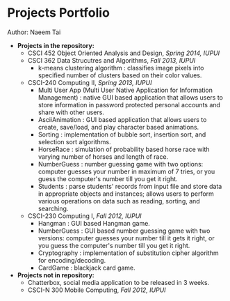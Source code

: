 Projects Portfolio
========

Author: Naeem Tai

* **Projects in the repository:**
  - CSCI 452 Object Oriented Analysis and Design, *Spring 2014, IUPUI*
  - CSCI 362 Data Strucutres and Algorithms, *Fall 2013, IUPUI*
    - k-means clustering algorithm : classifies image pixels into specified number of clusters based on their color values.
  - CSCI-240 Computing II, *Spring 2013, IUPUI*
    - Multi User App (Multi User Native Application for Information Management) : native GUI based application that allows users to store information in password protected personal accounts and share with other users.
	- AsciiAnimation : GUI based application that allows users to create, save/load, and play character based animations.
	- Sorting : implementation of bubble sort, insertion sort, and selection sort algorithms.
	- HorseRace : simulation of probability based horse race with varying number of horses and length of race.
	- NumberGuess : number guessing game with two options: computer guesses your number in maximum of 7 tries, or you guess the computer's number till you get it right.
	- Students : parse students' records from input file and store data in appropriate objects and instances; allows users to perform various operations on data such as reading, sorting, and searching.
  - CSCI-230 Computing I, *Fall 2012, IUPUI*
    - Hangman : GUI based Hangman game.
	- NumberGuess : GUI based number guessing game with two versions: computer guesses your number till it gets it right, or you guess the computer's number till you get it right.
	- Cryptography : implementation of substitution cipher algorithm for encoding/decoding.
	- CardGame : blackjack card game.
* **Projects not in repository:**
  - Chatterbox, social media application to be released in 3 weeks.
  - CSCI-N 300 Mobile Computing, *Fall 2012, IUPUI*